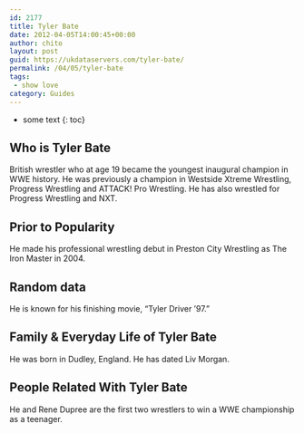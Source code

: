 ```yaml
---
id: 2177
title: Tyler Bate
date: 2012-04-05T14:00:45+00:00
author: chito
layout: post
guid: https://ukdataservers.com/tyler-bate/
permalink: /04/05/tyler-bate
tags:
 - show love
category: Guides
---
```


* some text
{: toc}
          
          
## Who is  Tyler Bate
                  
                  
                  
British wrestler who at age 19 became the youngest inaugural champion in WWE history. He was previously a champion in Westside Xtreme Wrestling, Progress Wrestling and ATTACK! Pro Wrestling. He has also wrestled for Progress Wrestling and NXT.
                  
                
                
                
## Prior to Popularity 
                  
                  
                  
He made his professional wrestling debut in Preston City Wrestling as The Iron Master in 2004.
                  
                
                
                
## Random data 
                  
                  
                  
He is known for his finishing movie, &#8220;Tyler Driver &#8217;97.&#8221;
                  
                
                
                
## Family & Everyday Life of Tyler Bate
                  
                  
                  
He was born in Dudley, England. He has dated Liv Morgan.
                  
                
                
                
## People Related With  Tyler Bate
                  
                  
                  
He and Rene Dupree are the first two wrestlers to win a WWE championship as a teenager.
                  
                
              
            
          
          
          
    
    
  
